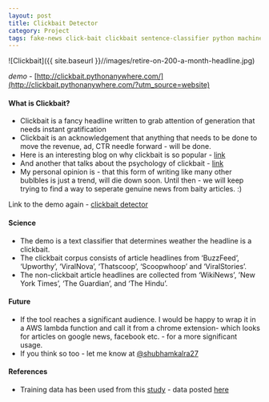 ```yaml
---
layout: post
title: Clickbait Detector 
category: Project
tags: fake-news click-bait clickbait sentence-classifier python machine-learning
---
```



![Clickbait]({{ site.baseurl }}//images/retire-on-200-a-month-headline.jpg)

*demo* - [http://clickbait.pythonanywhere.com/](http://clickbait.pythonanywhere.com/?utm_source=website)   

#### What is Clickbait?
* Clickbait is a fancy headline written to grab attention of generation that needs instant gratification
* Clickbait is an acknowledgement that anything that needs to be done to move the revenue, ad, CTR needle forward - will be done. 
* Here is an interesting blog on why clickbait is so popular - [link](https://blog.kissmetrics.com/why-clickbait-works/)
* And another that talks about the psychology of clickbait - [link](https://www.wired.com/2015/12/psychology-of-clickbait/)
* My personal opinion is - that this form of writing like many other bublbles is just a trend, will die down  soon. Until then - we will keep trying to find a way to seperate genuine news from baity articles. :) 

Link to the demo again - [clickbait detector ](http://clickbait.pythonanywhere.com/?utm_source=website)

#### Science
* The demo is a text classifier that determines weather the headline is a clickbait. 
* The clickbait corpus consists of article headlines from ‘BuzzFeed’, ‘Upworthy’, ‘ViralNova’, ‘Thatscoop’, ‘Scoopwhoop’ and ‘ViralStories’. 
* The non-clickbait article headlines are collected from ‘WikiNews’, ’New York Times’, ‘The Guardian’, and ‘The Hindu’.



#### Future  
* If the tool reaches a significant audience. I would be happy to wrap it in a AWS lambda function and call it from a chrome extension- which looks for articles on google news, facebook etc. - for a more significant usage. 
* If you think so too - let me know at [@shubhamkalra27](https://twitter.com/shubhamkalra27) 

#### References
* Training data has been used from this [study](http://cse.iitkgp.ac.in/~abhijnan/papers/chakraborty_clickbait_asonam16.pdf) - data posted [here](https://github.com/bhargaviparanjape/clickbait/tree/master/dataset)
